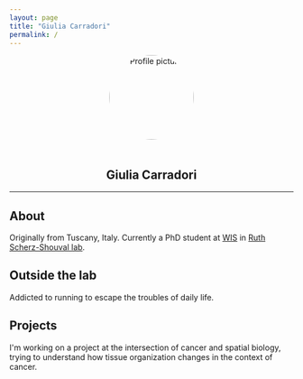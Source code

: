 ```yaml
---
layout: page
title: "Giulia Carradori"
permalink: /
---
```


<!-- Profile Image (centered, circular style) -->
<p align="center">
  <img src="/assets/images/profile.jpg" alt="Profile picture" style="border-radius: 50%; width: 150px; margin-bottom: 20px;" />
</p>

<!-- Name with smaller font size -->
<h2 style="text-align: center;">Giulia Carradori</h2>

<!-- Social icons with Font Awesome -->
<p align="center">
  <a href="https://www.linkedin.com/in/giulia-carradori" target="_blank"><i class="fab fa-linkedin" style="font-size: 20px; margin-right: 15px;"></i></a>
  <a href="mailto:giulia.carradori@weizmann.ac.il"><i class="fas fa-envelope" style="font-size: 20px; margin-right: 15px;"></i></a>
  <a href="https://github.com/carra99" target="_blank"><i class="fab fa-github" style="font-size: 20px;"></i></a>
</p>

---

## About

Originally from Tuscany, Italy. Currently a PhD student at [WIS](https://www.weizmann.ac.il) in [Ruth Scherz-Shouval lab](https://www.weizmann.ac.il/Biomolecular_Sciences/Scherz).

## Outside the lab 
Addicted to running to escape the troubles of daily life.

## Projects

I'm working on a project at the intersection of cancer and spatial biology, trying to understand how tissue organization changes in the context of cancer.

